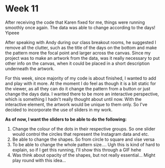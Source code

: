 # Week 11

After receiving the code that Karen fixed for me, things were running smoothly once again. The data was able to change according to the days! Yipeee

After speaking with Andy during our class breakout rooms, he suggested I remove all the clutter, such as the title of the days on the bottom and make the pattern more the focal point and larger across the canvas. Since my project was to make an artwork from the data, was it really necessary to put other info on the canvas, when it could be placed in a short description underneath the artwork. 

For this week, since majority of my code is about finished, I wanted to add and play with it more. At the moment I do feel as though it is a bit static for the viewer, as all they can do it change the pattern from a button or just change the days data. I wanted there to be more an interactive perspective, which is something I hadn't really thought about until now. With the interactive element, the artwork would be unique to them only. So I've decided to incorporate the use of sliders in my work. 

**As of now, I want the sliders to be able to do the following:**
1. Change the colour of the dots in their respective groups. So one slider would control the circles that represent the Instagram data and etc.
2. Be able to change the shapes. So from circle to square and vise versa
3. To be able to change the whole pattern size.... Ugh this is kind of hard to explain, so if I get this running, I'll show this through a GIF hehe
4. Was think about opacity of the shapes, but not really essential... Might play round with this idea...


